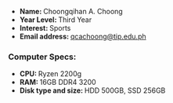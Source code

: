 * <b>Name: </b>Choongqihan A. Choong
* <b>Year Level: </b>Third Year
* <b>Interest: </b>Sports
* <b>Email address: </b>qcachoong@tip.edu.ph
### Computer Specs:
* <b>CPU: </b>Ryzen 2200g
* <b>RAM: </b>16GB DDR4 3200
* <b>Disk type and size: </b>HDD 500GB, SSD 256GB

